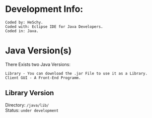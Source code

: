 # Development Info:
```
Coded by: HeSchy.
Coded with: Eclipse IDE for Java Developers.
Coded in: Java.
```

# Java Version(s)

There Exists two Java Versions:

```
Library - You can download the .jar File to use it as a Library.
Client GUI - A Front-End Programm.
```

## Library Version
Directory: `/java/lib/`      
Status: `under development`
